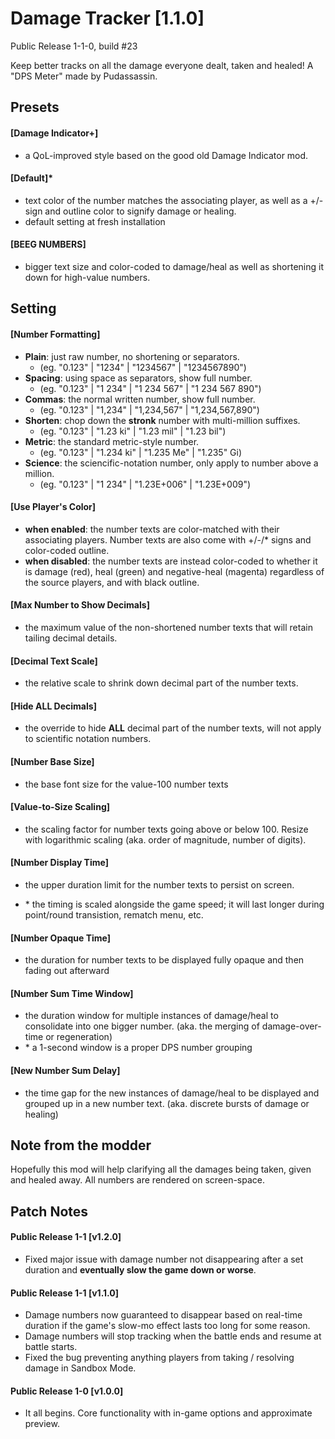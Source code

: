 # Damage Tracker [1.1.0] 
Public Release 1-1-0, build #23

Keep better tracks on all the damage everyone dealt, taken and healed! A "DPS Meter" made by Pudassassin.

## **Presets**

#### \[Damage Indicator+]
- a QoL-improved style based on the good old Damage Indicator mod.

#### \[Default]*
- text color of the number matches the associating player, as well as a +/- sign and outline color to signify damage or healing.
- default setting at fresh installation

#### \[BEEG NUMBERS]
- bigger text size and color-coded to damage/heal as well as shortening it down for high-value numbers.

## **Setting**

#### \[Number Formatting]
- **Plain**: just raw number, no shortening or separators.
    - (eg. "0.123" | "1234" | "1234567" | "1234567890")
- **Spacing**: using space as separators, show full number.
    - (eg. "0.123" | "1 234" | "1 234 567" | "1 234 567 890")
- **Commas**: the normal written number, show full number.
    - (eg. "0.123" | "1,234" | "1,234,567" | "1,234,567,890")
- **Shorten**: chop down the **stronk** number with multi-million suffixes.
    - (eg. "0.123" | "1.23 ki" | "1.23 mil" | "1.23 bil")
- **Metric**: the standard metric-style number.
    - (eg. "0.123" | "1.234 ki" | "1.235 Me" | "1.235" Gi)
- **Science**: the sciencific-notation number, only apply to number above a million.
    - (eg. "0.123" | "1 234" | "1.23E+006" | "1.23E+009")

#### \[Use Player's Color]
- **when enabled**: the number texts are color-matched with their associating players. Number texts are also come with +/-/* signs and color-coded outline.
- **when disabled**: the number texts are instead color-coded to whether it is damage (red), heal (green) and negative-heal (magenta) regardless of the source players, and with black outline.


#### \[Max Number to Show Decimals]
- the maximum value of the non-shortened number texts that will retain tailing decimal details.

#### \[Decimal Text Scale]
- the relative scale to shrink down decimal part of the number texts.

#### \[Hide ALL Decimals]
- the override to hide **ALL** decimal part of the number texts, will not apply to scientific notation numbers.


#### \[Number Base Size]
- the base font size for the value-100 number texts

#### \[Value-to-Size Scaling]
- the scaling factor for number texts going above or below 100. Resize with logarithmic scaling (aka. order of magnitude, number of digits).


#### \[Number Display Time]
- the upper duration limit for the number texts to persist on screen.
* \* the timing is scaled alongside the game speed; it will last longer during point/round transistion, rematch menu, etc.

#### \[Number Opaque Time]
- the duration for number texts to be displayed fully opaque and then fading out afterward

#### \[Number Sum Time Window]
- the duration window for multiple instances of damage/heal to consolidate into one bigger number. (aka. the merging of  damage-over-time or regeneration)
- \* a 1-second window is a proper DPS number grouping

#### \[New Number Sum Delay]
- the time gap for the new instances of damage/heal to be displayed and grouped up in a new number text. (aka. discrete bursts of damage or healing)


## **Note from the modder**
Hopefully this mod will help clarifying all the damages being taken, given and healed away. All numbers are rendered on screen-space.

## Patch Notes
#### Public Release 1-1 \[v1.2.0]
- Fixed major issue with damage number not disappearing after a set duration and **eventually slow the game down or worse**.

#### Public Release 1-1 \[v1.1.0]
- Damage numbers now guaranteed to disappear based on real-time duration if the game's slow-mo effect lasts too long for some reason.
- Damage numbers will stop tracking when the battle ends and resume at battle starts.
- Fixed the bug preventing anything players from taking / resolving damage in Sandbox Mode.

#### Public Release 1-0 \[v1.0.0]
- It all begins. Core functionality with in-game options and approximate preview.
